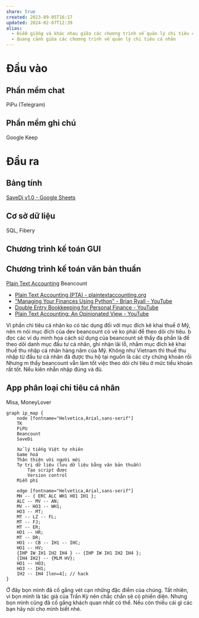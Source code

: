```yaml
---
share: true
created: 2023-09-05T16:17
updated: 2024-02-07T12:39
alias:
  - Điểm giống và khác nhau giữa các chương trình về quản lý chi tiêu cá nhân
  - Quang cảnh giữa các chương trình về quản lý chi tiêu cá nhân
---
```


# Đầu vào
## Phần mềm chat
PiPu (Telegram) 
## Phần mềm ghi chú
Google Keep

# Đầu ra
## Bảng tính
[SaveDi v1.0 - Google Sheets](https://docs.google.com/spreadsheets/d/1tsGtsqxDQQ0KqBAotiEunys9wQbAJNbkmIg7iC4n3J0/edit#gid=964331749)

## Cơ sở dữ liệu
SQL, Fibery

## Chương trình kế toán GUI
## Chương trình kế toán văn bản thuần
[Plain Text Accounting](https://blog.emacsen.net/profit-first-constraints-plain-text-accounting.html "")
Beancount
- [Plain Text Accounting (PTA) - plaintextaccounting.org](https://plaintextaccounting.org/ "Plain Text Accounting (PTA) - plaintextaccounting.org")
- [&quot;Managing Your Finances Using Python&quot; - Brian Ryall - YouTube](https://www.youtube.com/watch?v=mFzctYkktXQ "&quot;Managing Your Finances Using Python&quot; - Brian Ryall - YouTube")
- [Double Entry Bookkeeping for Personal Finance - YouTube](https://www.youtube.com/watch?v=lIGJzQw79hg "Double Entry Bookkeeping for Personal Finance - YouTube")
- [Plain Text Accounting: An Opinionated View - YouTube](https://www.youtube.com/watch?v=ZDF7xVtKLu0 "Plain Text Accounting: An Opinionated View - YouTube")

Vì phần chi tiêu cá nhân ko có tác dụng đối với mục đích kê khai thuế ở Mỹ, nên m nói mục đích của dev beancount có vẻ ko phải để theo dõi chi tiêu. b đọc các ví dụ minh họa cách sử dụng của beancount sẽ thấy đa phần là để theo dõi danh mục đầu tư cá nhân, ghi nhận lãi lỗ, nhằm mục đích kê khai thuế thu nhập cá nhân hàng năm của Mỹ. Không như Vietnam thì thuế thu nhập từ đầu tư cá nhân đã được thu hộ tại nguồn là các cty chứng khoán rồi Nhưng m thấy beancount vẫn làm tốt việc theo dõi chi tiêu ở mức tiểu khoản rất tốt. Nếu kiên nhẫn nhập đúng và đủ.

## App phân loại chi tiêu cá nhân
Misa, MoneyLover


```graphviz
graph ip_map {
	node [fontname="Helvetica,Arial,sans-serif"]
	TK
    PiPU
    Beancount
    SaveDi
    
    Xử lý tiếng Việt tự nhiên
    Game hoá
    Thân thiện với người mới
    Tự trị dữ liệu (lưu dữ liệu bằng văn bản thuần) 
        Tạo script được
        Version control
    Miễn phí
    
	edge [fontname="Helvetica,Arial,sans-serif"]
	MH -- { ERC ALC WH1 HO1 IH1 };
	ALC -- MV -- AN;
	MV -- HO3 -- WH1;
	HO3 -- MT;
	MT -- LZ -- FL;
	MT -- FJ;
	MT -- ER;
	HO1 -- HR;
	MT -- DR;
	HO1 -- CB -- IH1 -- IHC;
	HO1 -- HV;
	{IHP IW IH1 IH2 IH4 } -- {IHP IW IH1 IH2 IH4 };
	{IH4 IH2} -- {MLM HV};
	HO1 -- HO3;
	HO3 -- IH1;
	IH2 -- IH4 [len=4];	// hack
}
```

Ở đây bọn mình đã cố gắng vét cạn những đặc điểm của chúng. Tất nhiên, vì bọn mình là tác giả của Trấn Kỳ nên chắc chắn sẽ có phiến diện. Nhưng bọn mình cũng đã cố gắng khách quan nhất có thể. Nếu còn thiếu cái gì các bạn hãy nói cho mình biết nhé.